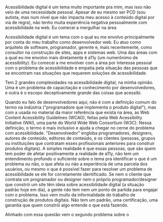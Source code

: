 Acessibilidade digital é um tema muito importante pra mim, mas isso não veio de uma necessidade pessoal. Apesar de eu mesmo ser PCD (sou autista, mas num nível que não impacta meu acesso à conteúdo digital por via de regra), não tenho muita experiência negativa pessoalmente com acessibilidade na web. Eu comecei a mergulhar na área

Acessibilidade digital é um tema com o qual eu me envolvo principalmente por conta do meu trabalho como desenvolvedor web. Eu atuo como arquiteto de software, programador, gerente e, mais recentemente, como consultor na construção de sites, apps e sistemas web. Uma das áreas com a qual eu me envolvo mais diretamente é a11y (um numerônimo de acessibility). Eu comecei a me envolver com a área por interesse pessoal com o problema de acessibilidade e empatia pela situação das pessoas que se encontram nas situações que requerem soluções de acessibilidade.

Tem 2 grandes complexidades na acessibilidade digital, na minha opinião. Uma é um problema de capacitação e conhecimento por desenvolvedores, e outra é o escopo deceptivamente grande das coisas que acessibi.

Quando eu falo de desenvolvedores aqui, não é com a definição comum do termo na indústria ("programadore que implementa o produto digital"), mas com a usada no material da maior referência que exista na área, as Web Content Acessibility Guidelines (WCAG), feitas pela Web Acessibility Initiative (WAI), uma parte do World Wide Web Consortium (W3C). Nessa definição, o termo é mais inclusivo e ajuda a chegar no cerne do problema com acessibilidade. "Desenvolvedor" engloba programadores, designers, autores de conteúdo, editores de conteúdo, e os clientes (pessoas, grupos ou instituições que contratam esses profissionais anteriores para construir produtos digitais). A simples realidade é que essas pessoas, que são quem tem poder de afetar positivamente a realidade de a11y, não tem um entendimento profundo o suficiente sobre o tema pra identificar o que é um problema ou não, o que afeta ou não a experiência de uma parcela dos usuários, ou mesmo o que é possível fazer para resolver um problema de acessibilidade se ele for corretamente identificado. Se nem o cliente que contrata um programador ou designer nem o próprio programador/designer que constrói um site têm ideia sobre acessibilidade digital (a situação padrão hoje em dia), a gente não tem nem um ponto de partida para engajar com o problema. Isso vem muito da informalidade do trabalho de construção de produtos digitais. Não tem um padrão, uma certificação, uma garantia que quem constrói algo entende o que está fazendo.

Alinhado com essa questão vem o segundo problema sobre o 